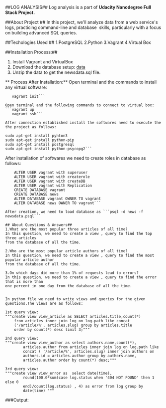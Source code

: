 ##LOG ANALYSIS##
Log analysis is a part of **Udacity Nanodegree Full Stack Project.**


##About Project ##
In this project, we'll analyze data from a web service's logs, practicing
command-line and database  skills, particularly with a focus on building advanced 
SQL queries.

##Techologies Used ##
1.PostgreSQL
2.Python
3.Vagrant
4.Virtual Box


##Installation Process:##
1. Install Vagrant and VirtualBox
2. Download the database setup: [data](https://d17h27t6h515a5.cloudfront.net/topher/2016/August/57b5f748_newsdata/newsdata.zip)
3. Unzip the data to get the newsdata.sql file.

** Process After Installation:**
Open terminal and the commands to install any virtual software:
```vagrant box add ubuntu/trusty64
   vagrant init```

Open terminal and the following commands to connect to virtual box:
```vagrant up
   vagrant ssh```

After connection established install the softwares need to execute the the project as follows:
```
	sudo apt-get install pyhton3
	sudo apt-get install python-pip
	sudo apt-get install postgresql
	sudo apt-get install python-psycopg2```

After installation of softwares we need to create roles in database as follows:
```	CREATE ROLE vagrant
	ALTER USER vagrant with superuser
	ALTER USER vagrant with createrole
	ALTER USER vagrant with createDB
	ALTER USER vagrant with Replication
	CREATE DATABASE vagrant
	CREATE DATABASE news
	ALTER DATABASE vagrant OWNER TO vagrant
	ALTER DATABASE news OWNER TO vagrant```

After creation, we need to load database as ```psql -d news -f newsdata.psql```

## About Questions & Answers##
1.What are the most popular three articles of all time?
In this question, we need to create a view , query to find the top three articles 
from the database of all the time.

2.Who are the most popular article authors of all time? 
In this question, we need to create a view , query to find the most popular article author 
from the database of all the time.

3.On which days did more than 1% of requests lead to errors? 
In this question, we need to create a view , query to find the error that is more than 
one percent in one day from the database of all the time.


In python file we need to write views and queries for the given questions.The views are as follows:
```
 	1st query view:
	"""create view view_article as SELECT articles.title,count(*)
        from articles inner join log on log.path like concat
        ('/article/%', articles.slug) group by articles.title
        order by count(*) desc limit 3;"""

	2nd query view:
	"""create view view_author as select authors.name,count(*),
            articles.author from articles inner join log on log.path like
            concat ( '/article/%', articles.slug) inner join authors on
            authors.id = articles.author group by authors.name,
            articles.author order by count(*) desc;"""

	3rd query view:
	"""create view view_error as  select date(time),
            round(100.0*sum(case log.status when '404 NOT FOUND' then 1 else 0
            end)/count(log.status) , 4) as error from log group by
            date(time) """


###Output:

